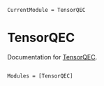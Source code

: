 ```@meta
CurrentModule = TensorQEC
```

# TensorQEC

Documentation for [TensorQEC](https://github.com/zni573/TensorQEC.jl).

```@index
```

```@autodocs
Modules = [TensorQEC]
```
